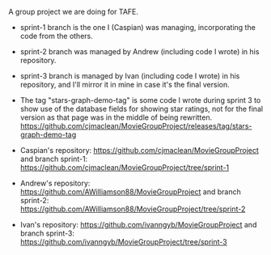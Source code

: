 A group project we are doing for TAFE.

* sprint-1 branch is the one I (Caspian) was managing, incorporating the code from the others.
* sprint-2 branch was managed by Andrew (including code I wrote) in his repository.
* sprint-3 branch is managed by Ivan (including code I wrote) in his repository, and I'll mirror it in mine in case it's the final version.
* The tag "stars-graph-demo-tag" is some code I wrote during sprint 3 to show use of the database fields for showing star ratings, not for the final version as that page was in the middle of being rewritten. https://github.com/cjmaclean/MovieGroupProject/releases/tag/stars-graph-demo-tag

* Caspian's repository: https://github.com/cjmaclean/MovieGroupProject and branch sprint-1: https://github.com/cjmaclean/MovieGroupProject/tree/sprint-1 
* Andrew's repository: https://github.com/AWilliamson88/MovieGroupProject and branch sprint-2: https://github.com/AWilliamson88/MovieGroupProject/tree/sprint-2
* Ivan's repository: https://github.com/ivanngyb/MovieGroupProject and branch sprint-3: https://github.com/ivanngyb/MovieGroupProject/tree/sprint-3
